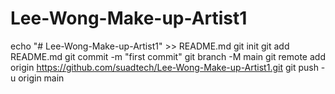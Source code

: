 # Lee-Wong-Make-up-Artist1
echo "# Lee-Wong-Make-up-Artist1" >> README.md
git init
git add README.md
git commit -m "first commit"
git branch -M main
git remote add origin https://github.com/suadtech/Lee-Wong-Make-up-Artist1.git
git push -u origin main
